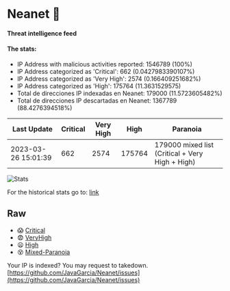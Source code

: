 # Neanet :hocho:
#### Threat intelligence feed
#### The stats:

- IP Address with malicious activities reported: 1546789 (100%)
- IP Address categorized as 'Critical':  662 (0.0427983390107%)
- IP Address categorized as 'Very High':  2574 (0.166409251682%)
- IP Address categorized as 'High':  175764 (11.3631529575)
- Total de direcciones IP indexadas en Neanet:  179000 (11.5723605482%)
- Total de direcciones IP descartadas en Neanet:  1367789 (88.4276394518%)

| Last Update | Critical | Very High | High | Paranoia |
| --- | --- | --- | --- | --- |
| 2023-03-26 15:01:39 | 662 | 2574 | 175764 | 179000 mixed list (Critical + Very High + High)|

![Stats](https://docs.google.com/spreadsheets/d/e/2PACX-1vSnaNMIXVabIpDJjufMlzH7poXnshF3mgd8Is1g9ytUEzVsP5my4Trn8f-xkoLLQ38xpL3HtmUexLo6/pubchart?oid=501124687&format=image)

For the historical stats go to: [link](/stats.csv)
## Raw
- :scream: [Critical](https://raw.githubusercontent.com/JavaGarcia/Neanet/master/blacklists/neanet_critical.txt)
- :fearful: [VeryHigh](https://raw.githubusercontent.com/JavaGarcia/Neanet/master/blacklists/neanet_veryHigh.txtt)
- :frowning: [High](https://raw.githubusercontent.com/JavaGarcia/Neanet/master/blacklists/neanet_high.txt)
- :dizzy_face: [Mixed-Paranoia](https://raw.githubusercontent.com/JavaGarcia/Neanet/master/blacklists/neanet_all.txt)


Your IP is indexed? You may request to takedown. [https://github.com/JavaGarcia/Neanet/issues](https://github.com/JavaGarcia/Neanet/issues)


























































































































































































































































































































































































































































































































































































































































































































































































































































































































































































































































































































































































































































































































































































































































































































































































































































































































































































































































































































































































































































































































































































































































































































































































































































































































































































































































































































































































































































































































































































































































































































































































































































































































































































































































































































































































































































































































































































































































































































































































































































































































































































































































































































































































































































































































































































































































































































































































































































































































































































































































































































































































































































































































































































































































































































































































































































































































































































































































































































































































































































































































































































































































































































































































































































































































































































































































































































































































































































































































































































































































































































































































































































































































































































































































































































































































































































































































































































































































































































































































































































































































































































































































































































































































































































































































































































































































































































































































































































































































































































































































































































































































































































































































































































































































































































































































































































































































































































































































































































































































































































































































































































































































































































































